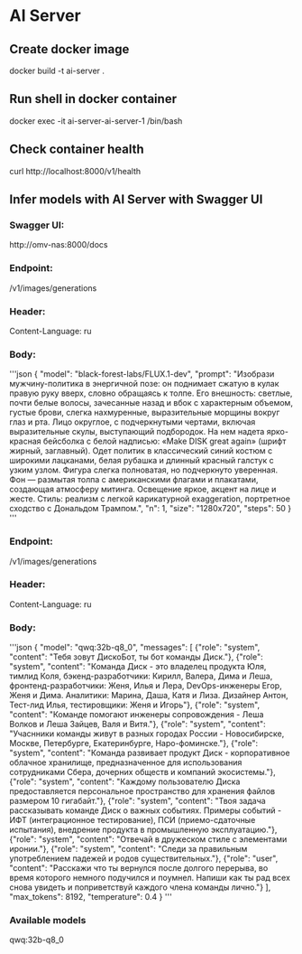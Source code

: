 # AI Server

## Create docker image 
docker build -t ai-server .

## Run shell in docker container
docker exec -it ai-server-ai-server-1 /bin/bash

## Check container health
curl http://localhost:8000/v1/health

## Infer models with AI Server with Swagger UI
### Swagger UI:
http://omv-nas:8000/docs
### Endpoint: 
/v1/images/generations
### Header:
Content-Language: ru
### Body:
'''json
{
    "model": "black-forest-labs/FLUX.1-dev", 
    "prompt": "Изобрази мужчину-политика в энергичной позе: он поднимает сжатую в кулак правую руку вверх, словно обращаясь к толпе. Его внешность: светлые, почти белые волосы, зачесанные назад и вбок с характерным объемом, густые брови, слегка нахмуренные, выразительные морщины вокруг глаз и рта. Лицо округлое, с подчеркнутыми чертами, включая выразительные скулы, выступающий подбородок. На нем надета ярко-красная бейсболка с белой надписью: «Make DISK great again» (шрифт жирный, заглавный). Одет политик в классический синий костюм с широкими лацканами, белая рубашка и длинный красный галстук с узким узлом. Фигура слегка полноватая, но подчеркнуто уверенная. Фон — размытая толпа с американскими флагами и плакатами, создающая атмосферу митинга. Освещение яркое, акцент на лице и жесте. Стиль: реализм с легкой карикатурной exaggeration, портретное сходство с Дональдом Трампом.",
    "n": 1,
    "size": "1280x720",
    "steps": 50
}
'''

### Endpoint: 
/v1/images/generations
### Header:
Content-Language: ru
### Body:
'''json
{ 
     "model": "qwq:32b-q8_0", 
     "messages": [
          {"role": "system", 
          "content": "Тебя зовут ДискоБот, ты бот команды Диск."}, 
          {"role": "system", 
          "content": "Команда Диск - это владелец продукта Юля, тимлид Коля, бэкенд-разработчики: Кирилл, Валера, Дима и Леша, фронтенд-разработчики: Женя, Илья и Лера, DevOps-инженеры Егор, Женя и Дима. Аналитики: Марина, Даша, Катя и Лиза. Дизайнер Антон, Тест-лид Илья, тестировщики: Женя и Игорь"},
          {"role": "system", 
          "content": "Команде помогают инженеры сопровождения - Леша Волков и Леша Зайцев, Валя и Витя."},
          {"role": "system", 
          "content": "Учаснники команды живут в разных городах России - Новосибирске, Москве, Петербурге, Екатеринбурге, Наро-фоминске."},
          {"role": "system", 
          "content": "Команда развивает продукт Диск - корпоративное облачное хранилище, предназначенное для использования сотрудниками Сбера, дочерних обществ и компаний экосистемы."},
          {"role": "system", 
          "content": "Каждому пользователю Диска предоставляется персональное пространство для хранения файлов размером 10 гигабайт."}, 
          {"role": "system", 
          "content": "Твоя задача рассказывать команде Диск о важных событиях. Примеры событий - ИФТ (интеграционное тестирование), ПСИ (приемо-сдаточные испытания), внедрение продукта в промышленную эксплуатацию."}, 
          {"role": "system", 
          "content": "Отвечай в дружеском стиле с элементами иронии."}, 
          {"role": "system", 
          "content": "Следи за правильным употреблением падежей и родов существительных."},
          {"role": "user", 
          "content": "Расскажи что ты вернулся после долгого перерыва, во время которого немного подучился и поумнел. Напиши как ты рад всех снова увидеть и поприветствуй каждого члена команды лично."}
     ],
     "max_tokens": 8192,
     "temperature": 0.4
}
'''
### Available models
qwq:32b-q8_0
